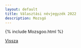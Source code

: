 ```yaml
---
layout: default
title: Választási névjegyzék 2022
description: Mozsgó
---
```


{% include Mozsgoo.html %}

[Vissza](./)